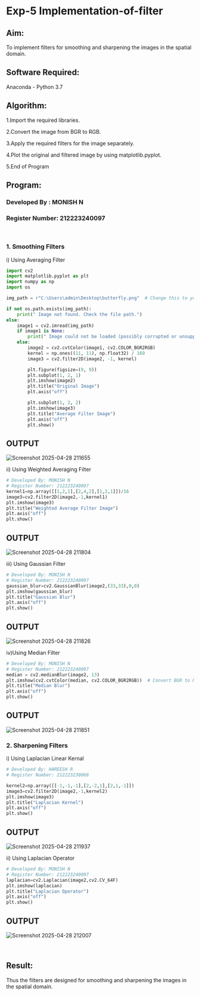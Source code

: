 # Exp-5 Implementation-of-filter
## Aim:
To implement filters for smoothing and sharpening the images in the spatial domain.

## Software Required:
Anaconda - Python 3.7

## Algorithm:

1.Import the required libraries.

2.Convert the image from BGR to RGB.

3.Apply the required filters for the image separately.

4.Plot the original and filtered image by using matplotlib.pyplot.

5.End of Program

## Program:
### Developed By   : MONISH N
### Register Number: 212223240097
</br>

### 1. Smoothing Filters

i) Using Averaging Filter
```Python
import cv2
import matplotlib.pyplot as plt
import numpy as np
import os

img_path = r"C:\Users\admin\Desktop\butterfly.png"  # Change this to your correct path

if not os.path.exists(img_path):
    print(" Image not found. Check the file path.")
else:
    image1 = cv2.imread(img_path)
    if image1 is None:
        print(" Image could not be loaded (possibly corrupted or unsupported format).")
    else:
        image2 = cv2.cvtColor(image1, cv2.COLOR_BGR2RGB)
        kernel = np.ones((11, 11), np.float32) / 169
        image3 = cv2.filter2D(image2, -1, kernel)

        plt.figure(figsize=(9, 9))
        plt.subplot(1, 2, 1)
        plt.imshow(image2)
        plt.title("Original Image")
        plt.axis("off")

        plt.subplot(1, 2, 2)
        plt.imshow(image3)
        plt.title("Average Filter Image")
        plt.axis("off")
        plt.show()


```
<h2>OUTPUT</h2>

![Screenshot 2025-04-28 211655](https://github.com/user-attachments/assets/854a9536-1be3-4f46-9e05-7f845b10f9b0)

ii) Using Weighted Averaging Filter
```Python
# Developed By: MONISH N
# Register Number: 212223240097
kernel1=np.array([[1,2,1],[2,4,2],[1,2,1]])/16
image3=cv2.filter2D(image2,-1,kernel1)
plt.imshow(image3)
plt.title("Weighted Average Filter Image")
plt.axis("off")
plt.show()
```
<h2>OUTPUT</h2>

![Screenshot 2025-04-28 211804](https://github.com/user-attachments/assets/62c1886b-7093-4cbc-8616-2f87d437494a)

iii) Using Gaussian Filter
```Python
# Developed By: MONISH N
# Register Number: 212223240097
gaussian_blur=cv2.GaussianBlur(image2,(33,33),0,0)
plt.imshow(gaussian_blur)
plt.title("Gaussian Blur")
plt.axis("off")
plt.show()
```
<h2>OUTPUT</h2>

![Screenshot 2025-04-28 211826](https://github.com/user-attachments/assets/6ad41f38-97f0-483b-a788-043ac6085ce9)

iv)Using Median Filter
```Python
# Developed By: MONISH N
# Register Number: 212223240097
median = cv2.medianBlur(image2, 13)
plt.imshow(cv2.cvtColor(median, cv2.COLOR_BGR2RGB))  # Convert BGR to RGB for correct color display
plt.title("Median Blur")
plt.axis("off")
plt.show()
```
<h2>OUTPUT</h2>

![Screenshot 2025-04-28 211851](https://github.com/user-attachments/assets/3d557005-1c25-40a4-b24c-c9ade29f27f1)
### 2. Sharpening Filters
i) Using Laplacian Linear Kernal
```Python
# Developed By: HAREESH R
# Register Number: 212223230068

kernel2=np.array([[-1,-1,-1],[2,-2,1],[2,1,-1]])
image3=cv2.filter2D(image2,-1,kernel2)
plt.imshow(image3)
plt.title("Laplacian Kernel")
plt.axis("off")
plt.show()
```
<h2>OUTPUT</h2>

![Screenshot 2025-04-28 211937](https://github.com/user-attachments/assets/56154de9-c084-4bf1-883f-cba2eb24a222)

ii) Using Laplacian Operator
```Python
# Developed By: MONISH N
# Register Number: 212223240097
laplacian=cv2.Laplacian(image2,cv2.CV_64F)
plt.imshow(laplacian)
plt.title("Laplacian Operator")
plt.axis("off")
plt.show()

```
<h2>OUTPUT</h2>

![Screenshot 2025-04-28 212007](https://github.com/user-attachments/assets/fc64b78f-67cd-43e7-89f1-6dffc7596492)

</br>

## Result:
Thus the filters are designed for smoothing and sharpening the images in the spatial domain.
